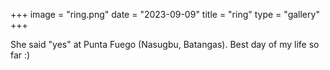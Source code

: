 +++
image = "ring.png"
date = "2023-09-09"
title = "ring"
type = "gallery"
+++

She said "yes" at Punta Fuego (Nasugbu, Batangas).
Best day of my life so far :)